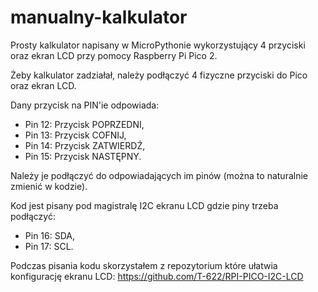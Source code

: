 # manualny-kalkulator
Prosty kalkulator napisany w MicroPythonie wykorzystujący 4 przyciski oraz ekran LCD przy pomocy Raspberry Pi Pico 2.

Żeby kalkulator zadziałał, należy podłączyć 4 fizyczne przyciski do Pico oraz ekran LCD.

Dany przycisk na PIN'ie odpowiada:
- Pin 12: Przycisk POPRZEDNI,
- Pin 13: Przycisk COFNIJ,
- Pin 14: Przycisk ZATWIERDŹ,
- Pin 15: Przycisk NASTĘPNY.

Należy je podłączyć do odpowiadających im pinów (można to naturalnie zmienić w kodzie).

Kod jest pisany pod magistralę I2C ekranu LCD gdzie piny trzeba podłączyć:
- Pin 16: SDA,
- Pin 17: SCL.

Podczas pisania kodu skorzystałem z repozytorium które ułatwia konfigurację ekranu LCD:
https://github.com/T-622/RPI-PICO-I2C-LCD
